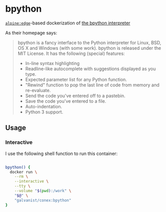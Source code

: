 # bpython

[`alpine:edge`](https://hub.docker.com/_/alpine/)-based dockerization of [the bpython interpreter](https://bpython-interpreter.org/)

As their homepage says:

> bpython is a fancy interface to the Python interpreter for Linux, BSD, OS X and Windows (with some work). bpython is released under the MIT License. It has the following (special) features:
>
>* In-line syntax highlighting
>* Readline-like autocomplete with suggestions displayed as you type.
>* Expected parameter list for any Python function.
>* "Rewind" function to pop the last line of code from memory and re-evaluate.
>* Send the code you've entered off to a pastebin.
>* Save the code you've entered to a file.
>* Auto-indentation.
>* Python 3 support.


## Usage

### Interactive

I use the following shell function to run this container:

```sh

bpython() {
  docker run \
    --rm \
    --interactive \
    --tty \
    --volume "$(pwd):/work" \
    "$@" \
    "galvanist/conex:bpython"
}

```
